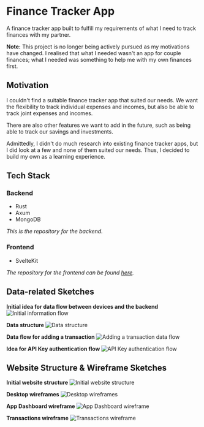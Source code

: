 # Finance Tracker App

A finance tracker app built to fulfill my requirements of what I need to track finances with my partner.

**Note:** This project is no longer being actively pursued as my motivations have changed. I realised that what I needed wasn't an app for couple finances; what I needed was something to help me with my own finances first.

## Motivation

I couldn't find a suitable finance tracker app that suited our needs. We want the flexibility to track individual expenses and incomes, but also be able to track joint expenses and incomes.

There are also other features we want to add in the future, such as being able to track our savings and investments.

Admittedly, I didn't do much research into existing finance tracker apps, but I did look at a few and none of them suited our needs. Thus, I decided to build my own as a learning experience.

## Tech Stack

### Backend

- Rust
- Axum
- MongoDB

_This is the repository for the backend._

### Frontend

- SvelteKit

_The repository for the frontend can be found [here](https://github.com/darricheng/finance-tracker-web-frontend)._

## Data-related Sketches

**Initial idea for data flow between devices and the backend**
![Initial information flow](./images/initial-information-flow.jpg "Initial information flow")

**Data structure**
![Data structure](./images/first-data-structure.jpg "Data structure")

**Data flow for adding a transaction**
![Adding a transaction data flow](./images/add-transaction-data-flow.jpg "Adding a transaction data flow")

**Idea for API Key authentication flow**
![API Key authentication flow](./images/api-key-sketch.jpg "API Key authentication flow")

## Website Structure & Wireframe Sketches

**Initial website structure**
![Initial website structure](./images/initial-website-structure.jpg "Initial website structure")

**Desktop wireframes**
![Desktop wireframes](./images/desktop-wireframes.jpg "Desktop wireframes")

**App Dashboard wireframe**
![App Dashboard wireframe](./images/app-dashboard-wireframe.jpg "App Dashboard wireframe")

**Transactions wireframe**
![Transactions wireframe](./images/transactions-page-wireframe.jpg "Transactions wireframe")
